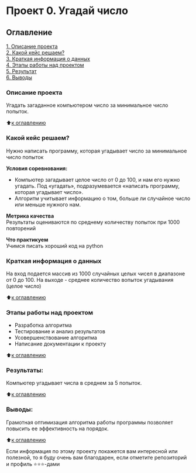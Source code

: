 # Проект 0. Угадай число

## Оглавление  
[1. Описание проекта](.README.md#Описание-проекта)  
[2. Какой кейс решаем?](.README.md#Какой-кейс-решаем)  
[3. Краткая информация о данных](.README.md#Краткая-информация-о-данных)  
[4. Этапы работы над проектом](.README.md#Этапы-работы-над-проектом)  
[5. Результат](.README.md#Результат)    
[6. Выводы](.README.md#Выводы) 

### Описание проекта    
Угадать загаданное компьютером число за минимальное число попыток.

:arrow_up:[к оглавлению](#Оглавление)


### Какой кейс решаем?    
Нужно написать программу, которая угадывает число за минимальное число попыток

**Условия соревнования:**  
- Компьютер загадывает целое число от 0 до 100, и нам его нужно угадать. Под «угадать», подразумевается «написать программу, которая угадывает число».
- Алгоритм учитывает информацию о том, больше ли случайное число или меньше нужного нам.

**Метрика качества**     
Результаты оцениваются по среднему количеству попыток при 1000 повторений

**Что практикуем**     
Учимся писать хороший код на python


### Краткая информация о данных
На вход подается массив из 1000 случайных целых чисел в диапазоне от 0 до 100.
На выходе - среднее количество вопыток угадывания (целое число)
  
:arrow_up:[к оглавлению](#Оглавление)


### Этапы работы над проектом  
* Разработка алгоритма
* Тестирование и анализ результатов
* Усовершенствование алгоритма
* Написание документации к проекту

:arrow_up:[к оглавлению](#Оглавление)


### Результаты:
Компьютер угадывает числа в среднем за 5 попыток.

:arrow_up:[к оглавлению](#Оглавление)


### Выводы:  
Грамотная оптимизация алгоритма работы программы позволяет повысить ее эффективность на порядок.

:arrow_up:[к оглавлению](#Оглавление)


Если информация по этому проекту покажется вам интересной или полезной, то я буду очень вам благодарен, если отметите репозиторий и профиль ⭐️⭐️⭐️-дами
